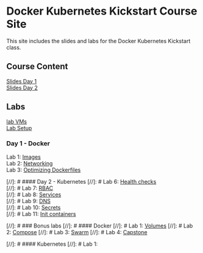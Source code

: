 # Docker Kubernetes Kickstart Course Site

This site includes the slides and labs for the Docker Kubernetes Kickstart class. 

## Course Content 
[Slides Day 1](http://bit.ly/kickstart-content-1)   
[Slides Day 2](http://bit.ly/kickstart-content-2)   

## Labs
[lab VMs](https://docs.google.com/spreadsheets/d/1kW1rNQMZVdoYa2IDLZa66rLv122LM_mIfkbjxhEmVsQ/edit?usp=sharing)  
[Lab Setup](labs/001-setup/)  

### Day 1 - Docker
Lab 1: [Images](labs/images/)  
Lab 2: [Networking](labs/networking/)  
Lab 3: [Optimizing Dockerfiles](labs/adv-dockerfile/)

[//]: # #### Day 2 - Kubernetes
[//]: # Lab 6: [Health checks](labs/06-networking/)  
[//]: # Lab 7: [RBAC](labs/07-rbac/)  
[//]: # Lab 8: [Services](labs/08-services/)  
[//]: # Lab 9: [DNS](labs/10-dns/)  
[//]: # Lab 10: [Secrets](labs/11-secrets/)  
[//]: # Lab 11: [Init containers](labs/12-init/)  


[//]: # ### Bonus labs
[//]: # #### Docker
[//]: # Lab 1: [Volumes](bonus-labs/volumes/)
[//]: # Lab 2: [Compose](bonus-labs/compose/)
[//]: # Lab 3: [Swarm](bonus-labs/swarm)
[//]: # Lab 4: [Capstone](bonus-labs/capstone)

[//]: # #### Kubernetes
[//]: # Lab 1:
